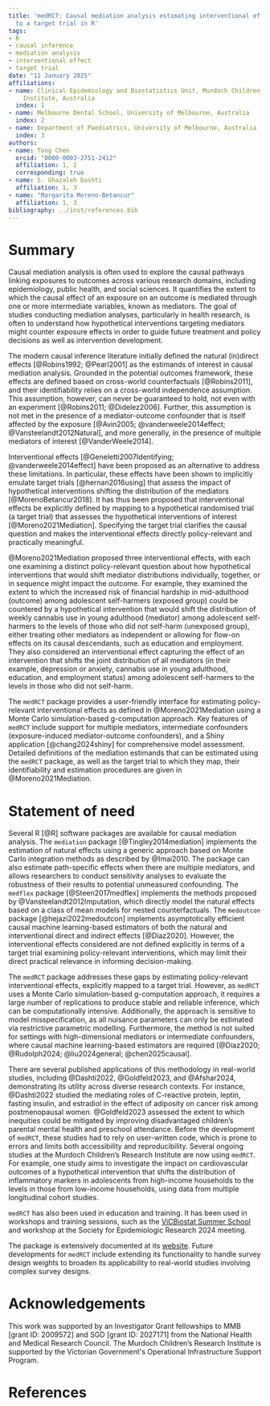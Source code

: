 ```yaml
---
title: 'medRCT: Causal mediation analysis estimating interventional effects mapped
  to a target trial in R'
tags:
- R
- causal inference
- mediation analysis
- interventional effect
- target trial
date: "11 January 2025"
affiliations:
- name: Clinical Epidemiology and Biostatistics Unit, Murdoch Children’s Research
    Institute, Australia
  index: 1
- name: Melbourne Dental School, University of Melbourne, Australia
  index: 2
- name: Department of Paediatrics, University of Melbourne, Australia
  index: 3
authors:
- name: Tong Chen
  orcid: "0000-0003-2751-2412"
  affiliation: 1, 2
  corresponding: true
- name: S. Ghazaleh Dashti
  affiliation: 1, 3
- name: "Margarita Moreno-Betancur"
  affiliation: 1, 3
bibliography: ../inst/references.bib
---
```


# Summary
Causal mediation analysis is often used to explore the causal pathways linking exposures to outcomes across various research domains, including epidemiology, public health, and social sciences. It quantifies the extent to which the causal effect of an exposure on an outcome is mediated through one or more intermediate variables, known as mediators. The goal of studies conducting mediation analyses, particularly in health research, is often to understand how hypothetical interventions targeting mediators might counter exposure effects in order to guide future treatment and policy decisions as well as intervention development. 


The modern causal inference literature initially defined the natural (in)direct effects [@Robins1992; @Pearl2001] as the estimands of interest in causal mediation analysis. Grounded in the potential outcomes framework, these effects are defined based on cross-world counterfactuals [@Robins2011], and their identifiability relies on a cross-world independence assumption. This assumption, however, can never be guaranteed to hold, not even with an experiment [@Robins2011; @Didelez2006]. Further, this assumption is not met in the presence of a mediator-outcome confounder that is itself affected by the exposure [@Avin2005; @vanderweele2014effect; @Vansteelandt2012Natural], and more generally, in the presence of multiple mediators of interest [@VanderWeele2014]. 


Interventional effects [@Geneletti2007Identifying; @vanderweele2014effect] have been proposed as an alternative to address these limitations. In particular, these effects have been shown to implicitly emulate target trials [@hernan2016using] that assess the impact of hypothetical interventions shifting the distribution of the mediators [@MorenoBetancur2018]. It has thus been proposed that interventional effects be explicitly defined by mapping to a hypothetical randomised trial (a target trial) that assesses the hypothetical interventions of interest [@Moreno2021Mediation]. Specifying the target trial clarifies the causal question and makes the interventional effects directly policy-relevant and practically meaningful.


@Moreno2021Mediation proposed three interventional effects, with each one examining a distinct policy-relevant question about how hypothetical interventions that would shift mediator distributions individually, together, or in sequence might impact the outcome. For example, they examined the extent to which the increased risk of financial hardship in mid-adulthood (outcome) among adolescent self-harmers (exposed group) could be countered by a hypothetical intervention that would shift the distribution of weekly cannabis use in young adulthood (mediator) among adolescent self-harmers to the levels of those who did not self-harm (unexposed group), either treating other mediators as independent or allowing for flow-on effects on its causal descendants, such as education and employment. They also considered an interventional effect capturing the effect of an intervention that shifts the joint distribution of all mediators (in their example, depression or anxiety, cannabis use in young adulthood, education, and employment status) among adolescent self-harmers to the levels in those who did not self-harm.

The `medRCT` package provides a user-friendly interface for estimating policy-relevant interventional effects as defined in @Moreno2021Mediation using a Monte Carlo simulation-based g-computation approach. Key features of `medRCT` include support for multiple mediators, intermediate confounders (exposure-induced mediator-outcome confounders), and a Shiny application [@chang2024shiny] for comprehensive model assessment. Detailed definitions of the mediation estimands that can be estimated using the `medRCT` package, as well as the target trial to which they map, their identifiability and estimation procedures are given in @Moreno2021Mediation.

# Statement of need

Several R [@R] software packages are available for causal mediation analysis. The `mediation` package [@Tingley2014mediation] implements the estimation of natural effects using a generic approach based on Monte Carlo integration methods as described by @Imai2010. The package can also estimate path-specific effects when there are multiple mediators, and allows researchers to conduct sensitivity analyses to evaluate the robustness of their results to potential unmeasured confounding. The `medflex` package [@Steen2017medflex] implements the methods proposed by @Vansteelandt2012Imputation, which directly model the natural effects based on a class of mean models for nested counterfactuals. The `medoutcon` package [@hejazi2022medoutcon] implements asymptotically efficient causal machine learning-based estimators of both the natural and interventional direct and indirect effects [@Díaz2020]. However, the interventional effects considered are not defined explicitly in terms of a target trial examining policy-relevant interventions, which may limit their direct practical relevance in informing decision-making. 


The `medRCT` package addresses these gaps by estimating policy-relevant interventional effects, explicitly mapped to a target trial. However, as `medRCT` uses a Monte Carlo simulation-based g-computation approach, it requires a large number of replications to produce stable and reliable inference, which can be computationally intensive. Additionally, the approach is sensitive to model misspecification, as all nuisance parameters can only be estimated via restrictive parametric modelling. Furthermore, the method is not suited for settings with high-dimensional mediators or intermediate confounders, where causal machine learning-based estimators are required [@Díaz2020; @Rudolph2024; @liu2024general; @chen2025causal].


There are several published applications of this methodology in real-world studies, including @Dashti2022, @Goldfeld2023, and @Afshar2024, demonstrating its utility across diverse research contexts. For instance, @Dashti2022 studied the mediating roles of C-reactive protein, leptin, fasting insulin, and estradiol in the effect of adiposity on cancer risk among postmenopausal women. @Goldfeld2023 assessed the extent to which inequities could be mitigated by improving disadvantaged children’s parental mental health and preschool attendance. Before the development of `medRCT`, these studies had to rely on user-written code, which is prone to errors and limits both accessibility and reproducibility. Several ongoing studies at the Murdoch Children’s Research Institute are now using `medRCT`. For example, one study aims to investigate the impact on cardiovascular outcomes of a hypothetical intervention that shifts the distribution of inflammatory markers in adolescents from high-income households to the levels in those from low-income households, using data from multiple longitudinal cohort studies. 

`medRCT` has also been used in education and training. It has been used in workshops and training sessions, such as the [ViCBiostat Summer School](https://www.vicbiostat.org.au/event/summer-school-2024-causal-mediation-analysis) and workshop at the Society for Epidemiologic Research 2024 meeting.


The package is extensively documented at its [website](https://t0ngchen.github.io/medRCT/). Future developments for `medRCT` include extending its functionality to handle survey design weights to broaden its applicability to real-world studies involving complex survey designs.


# Acknowledgements


This work was supported by an Investigator Grant fellowships to MMB [grant ID: 2009572] and SGD [grant ID: 2027171] from the National Health and Medical Research Council. The Murdoch Children’s Research Institute is supported by the Victorian Government's Operational Infrastructure Support Program.


# References
